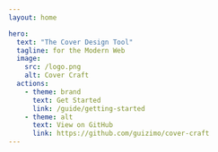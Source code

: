 ```yaml
---
layout: home

hero:
  text: "The Cover Design Tool"
  tagline: for the Modern Web
  image:
    src: /logo.png
    alt: Cover Craft
  actions:
    - theme: brand
      text: Get Started
      link: /guide/getting-started
    - theme: alt
      text: View on GitHub
      link: https://github.com/guizimo/cover-craft
---
```


<Features />
